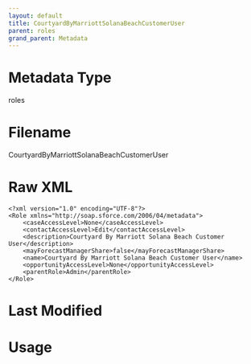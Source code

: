 ```yaml
---
layout: default
title: CourtyardByMarriottSolanaBeachCustomerUser
parent: roles
grand_parent: Metadata
---
```

# Metadata Type
roles


# Filename 
CourtyardByMarriottSolanaBeachCustomerUser


# Raw XML
```
<?xml version="1.0" encoding="UTF-8"?>
<Role xmlns="http://soap.sforce.com/2006/04/metadata">
    <caseAccessLevel>None</caseAccessLevel>
    <contactAccessLevel>Edit</contactAccessLevel>
    <description>Courtyard By Marriott Solana Beach Customer User</description>
    <mayForecastManagerShare>false</mayForecastManagerShare>
    <name>Courtyard By Marriott Solana Beach Customer User</name>
    <opportunityAccessLevel>None</opportunityAccessLevel>
    <parentRole>Admin</parentRole>
</Role>
```


# Last Modified


# Usage
